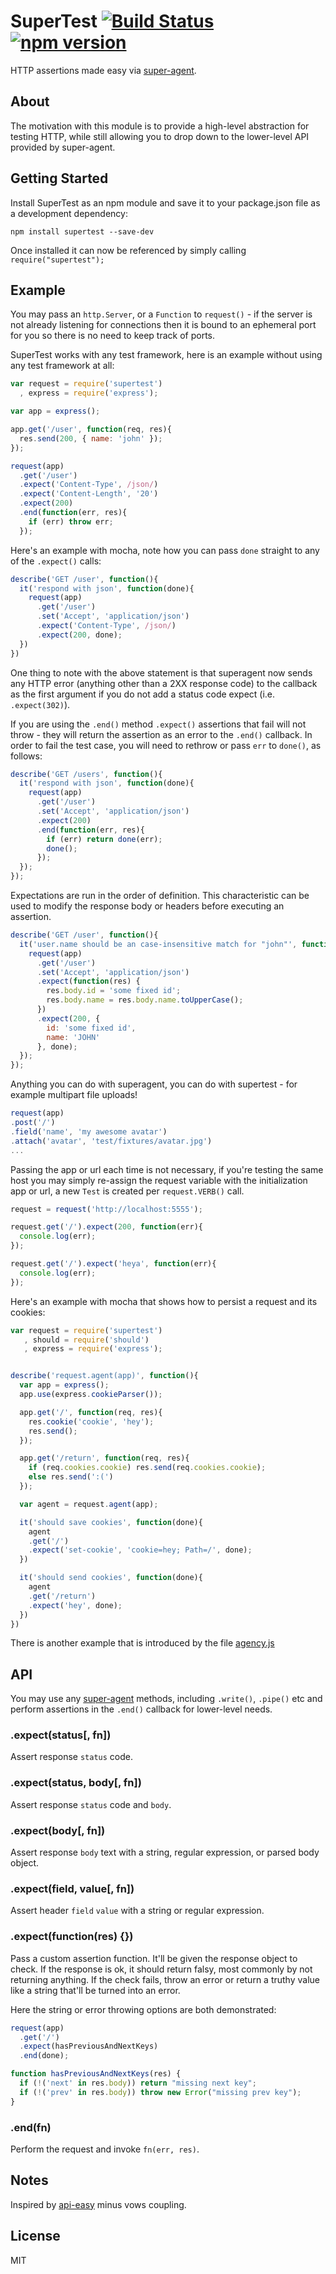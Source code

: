 # SuperTest [![Build Status](https://travis-ci.org/visionmedia/supertest.svg?branch=master)](https://travis-ci.org/visionmedia/supertest) [![npm version](https://badge.fury.io/js/supertest.svg)](https://www.npmjs.com/package/supertest)

  HTTP assertions made easy via [super-agent](http://github.com/visionmedia/superagent).

## About

  The motivation with this module is to provide a high-level abstraction for testing
  HTTP, while still allowing you to drop down to the lower-level API provided by super-agent.

## Getting Started

  Install SuperTest as an npm module and save it to your package.json file as a development dependency:
  ```
npm install supertest --save-dev
  ```

  Once installed it can now be referenced by simply calling ```require("supertest");```

## Example

  You may pass an `http.Server`, or a `Function` to `request()` - if the server is not
  already listening for connections then it is bound to an ephemeral port for you so
  there is no need to keep track of ports.

  SuperTest works with any test framework, here is an example without using any
  test framework at all:

```js
var request = require('supertest')
  , express = require('express');

var app = express();

app.get('/user', function(req, res){
  res.send(200, { name: 'john' });
});

request(app)
  .get('/user')
  .expect('Content-Type', /json/)
  .expect('Content-Length', '20')
  .expect(200)
  .end(function(err, res){
    if (err) throw err;
  });
```

  Here's an example with mocha, note how you can pass `done` straight to any of the `.expect()` calls:

```js
describe('GET /user', function(){
  it('respond with json', function(done){
    request(app)
      .get('/user')
      .set('Accept', 'application/json')
      .expect('Content-Type', /json/)
      .expect(200, done);
  })
})
```

One thing to note with the above statement is that superagent now sends any HTTP
error (anything other than a 2XX response code) to the callback as the first argument if
you do not add a status code expect (i.e. `.expect(302)`).

  If you are using the `.end()` method `.expect()` assertions that fail will
  not throw - they will return the assertion as an error to the `.end()` callback. In
  order to fail the test case, you will need to rethrow or pass `err` to `done()`, as follows:

```js
describe('GET /users', function(){
  it('respond with json', function(done){
    request(app)
      .get('/user')
      .set('Accept', 'application/json')
      .expect(200)
      .end(function(err, res){
        if (err) return done(err);
        done();
      });
  });
});
```

  Expectations are run in the order of definition. This characteristic can be used
  to modify the response body or headers before executing an assertion.

```js
describe('GET /user', function(){
  it('user.name should be an case-insensitive match for "john"', function(done){
    request(app)
      .get('/user')
      .set('Accept', 'application/json')
      .expect(function(res) {
        res.body.id = 'some fixed id';
        res.body.name = res.body.name.toUpperCase();
      })
      .expect(200, {
        id: 'some fixed id',
        name: 'JOHN'
      }, done);
  });
});

```

  Anything you can do with superagent, you can do with supertest - for example multipart file uploads!

```js
request(app)
.post('/')
.field('name', 'my awesome avatar')
.attach('avatar', 'test/fixtures/avatar.jpg')
...
```

  Passing the app or url each time is not necessary, if you're testing
  the same host you may simply re-assign the request variable with the
  initialization app or url, a new `Test` is created per `request.VERB()` call.

```js
request = request('http://localhost:5555');

request.get('/').expect(200, function(err){
  console.log(err);
});

request.get('/').expect('heya', function(err){
  console.log(err);
});
```
  Here's an example with mocha that shows how to persist a request and its cookies:

```js
var request = require('supertest')
   , should = require('should')
   , express = require('express');


describe('request.agent(app)', function(){
  var app = express();
  app.use(express.cookieParser());

  app.get('/', function(req, res){
    res.cookie('cookie', 'hey');
    res.send();
  });

  app.get('/return', function(req, res){
    if (req.cookies.cookie) res.send(req.cookies.cookie);
    else res.send(':(')
  });

  var agent = request.agent(app);

  it('should save cookies', function(done){
    agent
    .get('/')
    .expect('set-cookie', 'cookie=hey; Path=/', done);
  })

  it('should send cookies', function(done){
    agent
    .get('/return')
    .expect('hey', done);
  })
})
```
  There is another example that is introduced by the file [agency.js](https://github.com/visionmedia/superagent/blob/master/test/node/agency.js)

## API

  You may use any [super-agent](http://github.com/visionmedia/superagent) methods,
  including `.write()`, `.pipe()` etc and perform assertions in the `.end()` callback
  for lower-level needs.

### .expect(status[, fn])

  Assert response `status` code.

### .expect(status, body[, fn])

  Assert response `status` code and `body`.

### .expect(body[, fn])

  Assert response `body` text with a string, regular expression, or
  parsed body object.

### .expect(field, value[, fn])

  Assert header `field` `value` with a string or regular expression.

### .expect(function(res) {})

  Pass a custom assertion function. It'll be given the response object to check. If the response is ok, it should return falsy, most commonly by not returning anything. If the check fails, throw an error or return a truthy value like a string that'll be turned into an error.

  Here the string or error throwing options are both demonstrated:

  ```js
  request(app)
    .get('/')
    .expect(hasPreviousAndNextKeys)
    .end(done);

  function hasPreviousAndNextKeys(res) {
    if (!('next' in res.body)) return "missing next key";
    if (!('prev' in res.body)) throw new Error("missing prev key");
  }
  ```

### .end(fn)

  Perform the request and invoke `fn(err, res)`.

## Notes

  Inspired by [api-easy](https://github.com/flatiron/api-easy) minus vows coupling.

## License

  MIT

